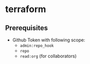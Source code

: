 # terraform

## Prerequisites

- Github Token with following scope:
  - `admin:repo_hook`
  - `repo`
  - `read:org` (for collaborators)
